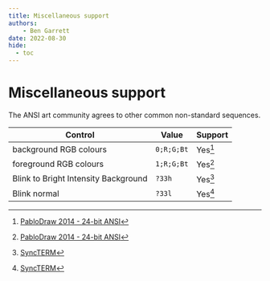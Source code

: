 ```yaml
---
title: Miscellaneous support
authors:
    - Ben Garrett
date: 2022-08-30
hide:
  - toc
---
```

# Miscellaneous support

The ANSI art community agrees to other common non-standard sequences.

| Control | Value | Support |
| -- | -- | -- |
| background RGB colours | `0;R;G;Bt` | Yes[^1] |
| foreground RGB colours | `1;R;G;Bt` | Yes[^1] |
| Blink to Bright Intensity Background | `?33h` | Yes[^2] |
| Blink normal | `?33l` | Yes[^2] |

[^1]: [PabloDraw 2014 - 24-bit ANSI](https://web.archive.org/web/20220119052803/https://picoe.ca/2014/03/07/24-bit-ansi/)
[^2]: [SyncTERM](https://web.archive.org/web/20220716214903/http://cvs.synchro.net/cgi-bin/viewcvs.cgi/*checkout*/src/conio/cterm.txt?content-type=text%2Fplain&revision=HEAD)